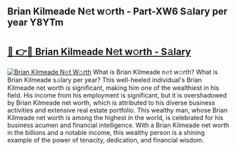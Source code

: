 ## Brian Kilmeade N𝚎t w𝚘rth - Part-XW6 S𝚊lary per year Y8YTm

# <h2><a href="http://gc34lm.nevu.top/?p=Brian+Kilmeade">🔗 👉🔴 Brian Kilmeade N𝚎t w𝚘rth - S𝚊lary</a></h2>

[![Brian Kilmeade N𝚎t W𝚘rth](https://i.imgur.com/Oavwk0R.jpeg)](http://gc34lm.nevu.top/?p=Brian+Kilmeade)
What is Brian Kilmeade n𝚎t w𝚘rth? What is Brian Kilmeade s𝚊lary per year?
This well-heeled individual's Brian Kilmeade net worth is significant, making him one of the wealthiest in his field. His income from his employment is significant, but it is overshadowed by Brian Kilmeade net worth, which is attributed to his diverse business activities and extensive real estate portfolio. This wealthy man, whose Brian Kilmeade net worth is among the highest in the world, is celebrated for his business acumen and financial intelligence. With a Brian Kilmeade net worth in the billions and a notable income, this wealthy person is a shining example of the power of tenacity, dedication, and financial wisdom.
